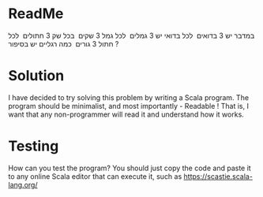 # ReadMe
במדבר יש 3 בדואים 
לכל בדואי יש 3 גמלים 
לכל גמל 3 שקים 
בכל שק 3 חתולים 
לכל חתול 3 גורים 
כמה רגליים יש בסיפור ?

# Solution
I have decided to try solving this problem by writing a Scala program.
The program should be minimalist, and most importantly - Readable !
That is, I want that any non-programmer will read it and understand how it works.

# Testing
How can you test the program?
You should just copy the code and paste it to any online Scala editor that can execute it,
such as https://scastie.scala-lang.org/
